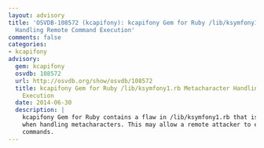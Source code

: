 ```yaml
---
layout: advisory
title: 'OSVDB-108572 (kcapifony): kcapifony Gem for Ruby /lib/ksymfony1.rb Metacharacter
  Handling Remote Command Execution'
comments: false
categories:
- kcapifony
advisory:
  gem: kcapifony
  osvdb: 108572
  url: http://osvdb.org/show/osvdb/108572
  title: kcapifony Gem for Ruby /lib/ksymfony1.rb Metacharacter Handling Remote Command
    Execution
  date: 2014-06-30
  description: |
    kcapifony Gem for Ruby contains a flaw in /lib/ksymfony1.rb that is triggered
    when handling metacharacters. This may allow a remote attacker to execute arbitrary
    commands.
---
```

